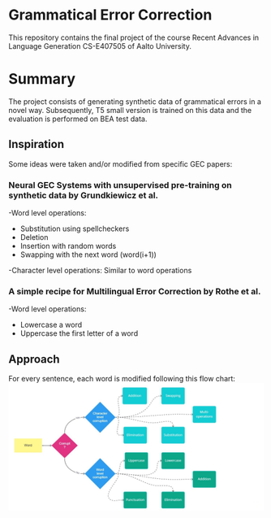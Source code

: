 # Grammatical Error Correction

This repository contains the final project of the course Recent Advances in Language Generation CS-E407505 of Aalto University.


# Summary 

The project consists of generating synthetic data of grammatical errors in a novel way. Subsequently, T5 small version is trained on this data and the evaluation is performed on BEA test data.

## Inspiration 

Some ideas were taken and/or modified from specific GEC papers: 

### **Neural GEC Systems with unsupervised pre-training on synthetic data by Grundkiewicz et al.**

-Word level operations: 
- Substitution using spellcheckers 
- Deletion
- Insertion with random words
- Swapping with the next word (word(i+1))
    

-Character level operations: Similar to word operations

### **A simple recipe for Multilingual Error Correction by Rothe et al.**

-Word level operations: 
- Lowercase a word
- Uppercase the first letter of a word


## Approach

For every sentence, each word is modified following this flow chart:
![GeneralApp.](https://github.com/MateoRuedaMolano/NLG-project/blob/main/Images/Flowchart.jpg)
